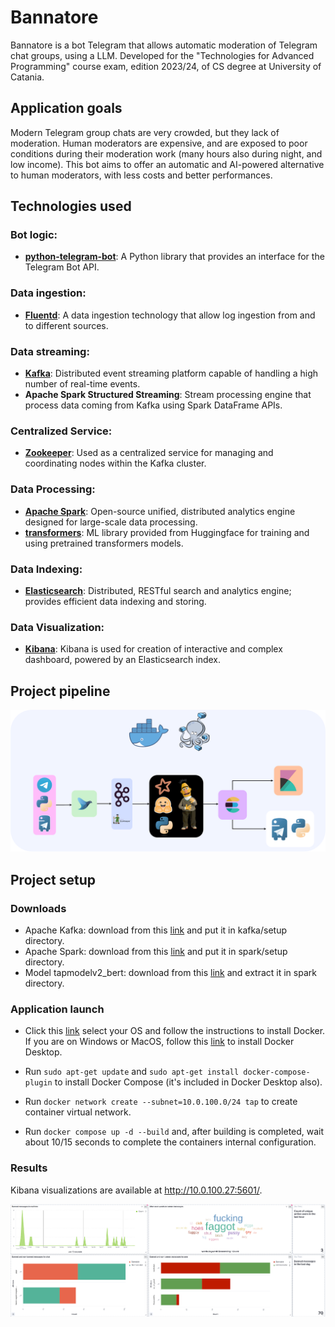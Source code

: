 # Bannatore

Bannatore is a bot Telegram that allows automatic moderation of Telegram chat groups, using a LLM. Developed for the "Technologies for Advanced Programming" course exam, edition 2023/24, of CS degree at University of Catania.


## Application goals


Modern Telegram group chats are very crowded, but they lack of moderation. Human moderators are expensive, and are exposed to poor conditions during their moderation work (many hours also during night, and low income). This bot aims to offer an automatic and AI-powered alternative to human moderators, with less costs and better performances.


## Technologies used


### Bot logic:
- **[python-telegram-bot](https://python-telegram-bot.org/)**: A Python library that provides an interface for the Telegram Bot API.

### Data ingestion:
- **[Fluentd](https://www.fluentd.org/)**: A data ingestion technology that allow log ingestion from and to different sources.

### Data streaming:
- **[Kafka](https://kafka.apache.org/)**: Distributed event streaming platform capable of handling a high number of real-time events. 
- **Apache Spark Structured Streaming**: Stream processing engine that process data coming from Kafka using Spark DataFrame APIs.

### Centralized Service:
- **[Zookeeper](https://zookeeper.apache.org/)**: Used as a centralized service for managing and coordinating nodes within the Kafka cluster.

### Data Processing:
- **[Apache Spark](https://spark.apache.org/)**: Open-source unified, distributed analytics engine designed for large-scale data processing. 
- **[transformers](https://huggingface.co/docs/transformers/index)**: ML library provided from Huggingface for training and using pretrained transformers models.

### Data Indexing:
- **[Elasticsearch](https://www.elastic.co/elasticsearch)**: Distributed, RESTful search and analytics engine; provides efficient data indexing and storing.

### Data Visualization:
- **[Kibana](https://www.elastic.co/kibana)**: Kibana is used for creation of interactive and complex dashboard, powered by an Elasticsearch index.


## Project pipeline
![Pipeline](slideshow/imgs/tap_pipeline.svg)


## Project setup

### Downloads
- Apache Kafka: download from this [link](https://downloads.apache.org/kafka/3.7.0/kafka-3.7.0-src.tgz) and put it in kafka/setup directory.
- Apache Spark: download from this [link](https://dlcdn.apache.org/spark/spark-3.4.3/spark-3.4.3-bin-hadoop3.tgz) and put it in spark/setup directory.
- Model tapmodelv2_bert: download from this [link](https://studentiunict-my.sharepoint.com/:u:/g/personal/clbvcn02r27a638s_studium_unict_it/EaDNkoA3IidPlNv6aS0OU8EBHtXyQ5yR0282WSOuL1sy1g?e=hztBML) and extract it in spark directory.

### Application launch

- Click this [link](https://docs.docker.com/engine/install/) select your OS and follow the instructions to install Docker. If you are on Windows or MacOS, follow this [link](https://docs.docker.com/desktop/) to install Docker Desktop.

- Run `sudo apt-get update` and `sudo apt-get install docker-compose-plugin` to install Docker Compose (it's included in Docker Desktop also).

- Run `docker network create --subnet=10.0.100.0/24 tap` to create container virtual network.

- Run `docker compose up -d --build` and, after building is completed, wait about 10/15 seconds to complete the containers internal configuration.

### Results

Kibana visualizations are available at http://10.0.100.27:5601/.

![Kibana](slideshow/imgs/kibana.png)

